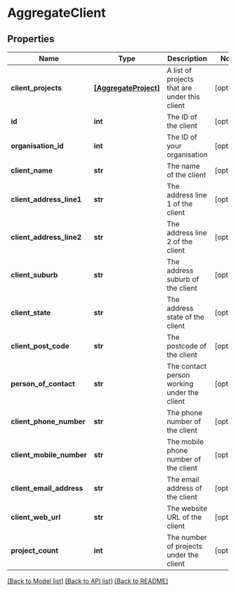 # AggregateClient

## Properties
Name | Type | Description | Notes
------------ | ------------- | ------------- | -------------
**client_projects** | [**[AggregateProject]**](AggregateProject.md) | A list of projects that are under this client | [optional] 
**id** | **int** | The ID of the client | [optional] 
**organisation_id** | **int** | The ID of your organisation | [optional] 
**client_name** | **str** | The name of the client | [optional] 
**client_address_line1** | **str** | The address line 1 of the client | [optional] 
**client_address_line2** | **str** | The address line 2 of the client | [optional] 
**client_suburb** | **str** | The address suburb of the client | [optional] 
**client_state** | **str** | The address state of the client | [optional] 
**client_post_code** | **str** | The postcode of the client | [optional] 
**person_of_contact** | **str** | The contact person working under the client | [optional] 
**client_phone_number** | **str** | The phone number of the client | [optional] 
**client_mobile_number** | **str** | The mobile phone number of the client | [optional] 
**client_email_address** | **str** | The email address of the client | [optional] 
**client_web_url** | **str** | The website URL of the client | [optional] 
**project_count** | **int** | The number of projects under the client | [optional] 

[[Back to Model list]](../README.md#documentation-for-models) [[Back to API list]](../README.md#documentation-for-api-endpoints) [[Back to README]](../README.md)


